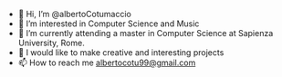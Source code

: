 - 👋 Hi, I’m @albertoCotumaccio
- 👀 I’m interested in Computer Science and Music
- 🌱 I’m currently attending a master in Computer Science at Sapienza University, Rome.
- 💞️ I would like to make creative and interesting projects
- 📫 How to reach me albertocotu99@gmail.com

<!---
albertoCotumaccio/albertoCotumaccio is a ✨ special ✨ repository because its `README.md` (this file) appears on your GitHub profile.
You can click the Preview link to take a look at your changes.
--->
